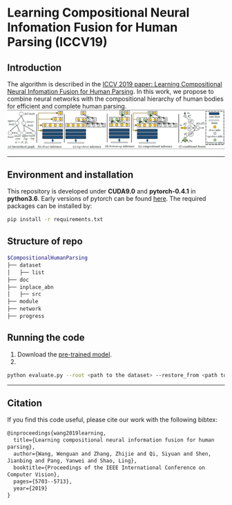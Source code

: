 # Learning Compositional Neural Infomation Fusion for Human Parsing (ICCV19)

## Introduction
The algorithm is described in the [ICCV 2019 paper: Learning Compositional Neural Infomation Fusion for Human Parsing](https://openaccess.thecvf.com/content_ICCV_2019/papers/Wang_Learning_Compositional_Neural_Information_Fusion_for_Human_Parsing_ICCV_2019_paper.pdf). 
In this work, we propose to combine neural networks with the compositional hierarchy of human bodies for efficient and complete human parsing.
![network](doc/network.png)
***

## Environment and installation
This repository is developed under **CUDA9.0** and **pytorch-0.4.1** in **python3.6**. Early versions of pytorch can be found [here](https://pytorch.org/previous-versions/). The required packages can be installed by:
```bash
pip install -r requirements.txt
```

## Structure of repo
````bash
$CompositionalHumanParsing
├── dataset
│   ├── list
├── doc
├── inplace_abn
│   ├── src
├── module
├── network
├── progress
````

## Running the code
1. Download the [pre-trained model](https://drive.google.com/file/d/1leUhWmHRHmpRtzSliTMsJVbrmOm8Fo4V/view?usp=sharing).
2. 
```bash
python evaluate.py --root <path to the dataset> --restore_from <path to the pre-traiend model>
```

***
## Citation
If you find this code useful, please cite our work with the following bibtex:
```
@inproceedings{wang2019learning,
  title={Learning compositional neural information fusion for human parsing},
  author={Wang, Wenguan and Zhang, Zhijie and Qi, Siyuan and Shen, Jianbing and Pang, Yanwei and Shao, Ling},
  booktitle={Proceedings of the IEEE International Conference on Computer Vision},
  pages={5703--5713},
  year={2019}
}
```
